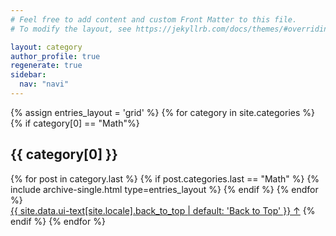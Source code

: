 ```yaml
---
# Feel free to add content and custom Front Matter to this file.
# To modify the layout, see https://jekyllrb.com/docs/themes/#overriding-theme-defaults

layout: category
author_profile: true
regenerate: true
sidebar:
  nav: "navi"
---
```


<div>
{% assign entries_layout = 'grid' %}
{% for category in site.categories %}
  {% if category[0] == "Math"%}
      <h2 class="archive__subtitle">{{ category[0] }}</h2>
      <div class="entries-{{ entries_layout }}">
        {% for post in category.last %}
          {% if post.categories.last == "Math" %}
            {% include archive-single.html type=entries_layout %}
          {% endif %}
        {% endfor %}
      </div>
      <a href="#page-title" class="back-to-top">{{ site.data.ui-text[site.locale].back_to_top | default: 'Back to Top' }} &uarr;</a>
  {% endif %}
{% endfor %}
</div>